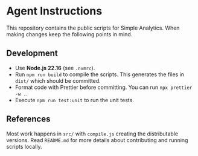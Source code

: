 # Agent Instructions

This repository contains the public scripts for Simple Analytics. When making changes keep the following points in mind.

## Development

- Use **Node.js 22.16** (see `.nvmrc`).
- Run `npm run build` to compile the scripts. This generates the files in `dist/` which should be committed.
- Format code with Prettier before committing. You can run `npx prettier -w .`.
- Execute `npm run test:unit` to run the unit tests.

## References

Most work happens in `src/` with `compile.js` creating the distributable versions. Read `README.md` for more details about contributing and running scripts locally.
